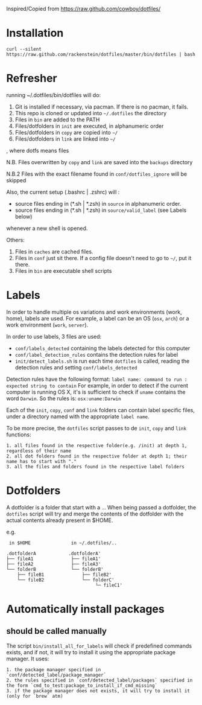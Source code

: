 Inspired/Copied from https://raw.github.com/cowboy/dotfiles/

# Installation


`curl --silent https://raw.github.com/rackenstein/dotfiles/master/bin/dotfiles | bash`

# Refresher

running ~/.dotfiles/bin/dotfiles will do:

1. Git is installed if necessary, via pacman. If there is no pacman, it fails.
2. This repo is cloned or updated into `~/.dotfiles` the directory
3. Files in `bin` are added to the PATH
4. Files/dotfolders in `init` are executed, in alphanumeric order
5. Files/dotfolders in `copy` are copied into `~/`
6. Files/dotfolders in `link` are linked into `~/`

, where dotfs means files

N.B. Files overwritten by `copy` and `link` are saved into the `backups` directory

N.B.2 Files with the exact filename found in `conf/dotfiles_ignore` will be skipped


Also, the current setup (.bashrc | .zshrc) will :

* source files ending in (*.sh | *.zsh) in `source` in alphanumeric order.
* source files ending in (*.sh | *.zsh) in `source/valid_label` (see Labels below)

whenever a new shell is opened.


Others:

1. Files in `caches` are cached files.
2. Files in `conf` just sit there. If a config file doesn't need to go to `~/`, put it there.
3. Files in `bin` are executable shell scripts

# Labels

In order to handle multiple os variations and work environments (work, home), labels are used. For example, a label can be an OS (`osx`, `arch`) or a work environment (`work`, `server`).

In order to use labels, 3 files are used:

* `conf/labels_detected` containing the labels detected for this computer
* `conf/label_detection_rules` contains the detection rules for label
* `init/detect_labels.sh` is run each time `dotfiles` is called, reading the detection rules and setting `conf/labels_detected`

Detection rules have the following format:
	`label name: command to run : expected string to contain`
For example, in order to detect if the current computer is running OS X, it's is sufficient to check if `uname` contains the word `Darwin`. So the rules is:
 	`osx:uname:Darwin`

Each of the `init`, `copy`, `conf` and `link` folders can contain label specific files, under a directory named with the appropriate `label name`.

To be more precise, the `dotfiles` script passes to de `init`, `copy` and `link` functions:

	1. all files found in the respective folder(e.g. /init) at depth 1, regardless of their name
	2. all dot folders found in the respective folder at depth 1; their name has to start with "."
	3. all the files and folders found in the respective label folders

# Dotfolders

A dotfolder is a folder that start with a `.`. When being passed a dotfolder, the `dotfiles` script will try and merge the contents of the dotfolder with the actual contents already present in $HOME.

e.g.

 	 in $HOME               in ~/.dotfiles/..

    .dotfolderA            .dotfolderA'
    ├── fileA1              ├── fileA1'
    ├── fileA2              ├── fileA3'
    └── folderB             └── folderB'
        ├── fileB1              ├── fileB2'
        └── fileB2              └── folderC'
                                     └─ fileC1'



# Automatically install packages
## should be called manually

The script `bin/install_all_for_labels` will check if predefined commands exists, and if not, it will try to install it using the appropriate package manager. It uses:

	1. the package manager specified in `conf/detected_label/package_manager`
	2. the rules specified in `conf/detected_label/packages` specified in the form `cmd_to_test:package_to_install_if_cmd_missing`
	3. if the package manager does not exists, it will try to install it (only for `brew` atm)

